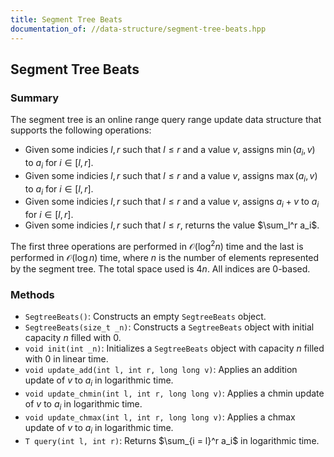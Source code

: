 ```yaml
---
title: Segment Tree Beats
documentation_of: //data-structure/segment-tree-beats.hpp
---
```


## Segment Tree Beats

### Summary
The segment tree is an online range query range update data structure that supports the following operations:
- Given some indicies $l, r$ such that $l \leq r$ and a value $v$, assigns $\min(a_i, v)$ to $a_i$ for $i \in [l, r]$. 
- Given some indicies $l, r$ such that $l \leq r$ and a value $v$, assigns $\max(a_i, v)$ to $a_i$ for $i \in [l, r]$. 
- Given some indicies $l, r$ such that $l \leq r$ and a value $v$, assigns $a_i + v$ to $a_i$ for $i \in [l, r]$. 
- Given some indicies $l, r$ such that $l \leq r$, returns the value $\sum_l^r a_i$. 

The first three operations are performed in $\mathcal{O}(\log^2 n)$ time and the last is performed in $\mathcal{O}(\log n)$ time, where $n$ is the number of elements represented by the segment tree. The total space used is $4n$. All indices are 0-based. 

### Methods
- `SegtreeBeats()`: Constructs an empty `SegtreeBeats` object.
- `SegtreeBeats(size_t _n)`: Constructs a `SegtreeBeats` object with initial capacity $n$ filled with $0$.
- `void init(int _n)`: Initializes a `SegtreeBeats` object with capacity $n$ filled with $0$ in linear time. 
- `void update_add(int l, int r, long long v)`: Applies an addition update of $v$ to $a_i$ in logarithmic time. 
- `void update_chmin(int l, int r, long long v)`: Applies a chmin update of $v$ to $a_i$ in logarithmic time. 
- `void update_chmax(int l, int r, long long v)`: Applies a chmax update of $v$ to $a_i$ in logarithmic time. 
- `T query(int l, int r)`: Returns $\sum_{i = l}^r a_i$ in logarithmic time. 